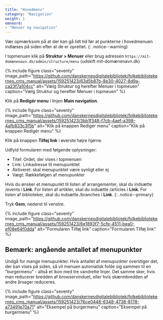 ```yaml
---
title: "Hovedmenu"
category: "Navigation"
weight: 1
emneord:
- "Menuer og navigation"
---
```

Vær opmærksom på at der kan gå lidt tid før at punkterne i hovedmenuen indlæses på siden efter at de er oprettet.
{: .notice--warning}

I topmenuen klik på **Struktur > Menuer** eller brug adressen `https://mit-domænenavn.dk/admin/structure/menu` (udskift mit-domænenavn.dk)

{% include figure class="seventy" image_path="https://github.com/danskernesdigitalebibliotek/folkebibliotekernes_cms_manual/assets/159251423/63d5b87b-8e30-4027-8d9a-ca23f7a104cc" alt="Vælg Struktur og herefter Menuer i topmeuen" caption="Vælg Struktur og herefter Menuer i topmeuen" %}

Klik på **Redigér menu** i linjen **Main navigation**.

{% include figure class="seventy" image_path="https://github.com/danskernesdigitalebibliotek/folkebibliotekernes_cms_manual/assets/159251423/3bb1f348-f7cb-4aef-a398-4afb833c3f5b" alt="Klik på knappen Redigér menu" caption="Klik på knappen Redigér menu" %}

Klik på knappen **Tilføj link** i øverste højre hjørne.

Udfyld formularen med følgende oplysninger:
- Titel: Ordet, der vises i topmenuen
- Link: Linkadresse til menupunktet
- Aktiveret: skal menupunktet være synligt eller ej
- Vægt: Rækkefølgen af menupunkter

Hvis du ønsker et menupunkt til listen af arrangementer, skal du indsætte /events i **Link**. For listen af artikler, skal du indsætte /articles i **Link**. For listen af biblioteker, skal du indsætte /branches i **Link**. 
{: .notice--primary}

Tryk **Gem**, nederst til venstre.

{% include figure class="seventy" image_path="https://github.com/danskernesdigitalebibliotek/folkebibliotekernes_cms_manual/assets/159251423/6e1893f7-5cfe-4511-bea0-ef08e64f0dda" alt="Formularen Tilføj link" caption="Formularen Tilføj link" %}

## Bemærk: angående antallet af menupunkter

Undgå for mange menupunkter. Hvis antallet af menupunkter overstiger det, der kan vises på siden, så vil menuen automatisk folde sig sammen til en "burgermenu" - altså et ikon med tre vandrette linjer. Det samme sker, hvis man reducerer bredden af browservinduet, eller hvis skærmbredden af andre årsager reduceres.

{% include figure class="seventy" image_path="https://github.com/danskernesdigitalebibliotek/folkebibliotekernes_cms_manual/assets/159251423/76ce0448-6348-4738-8178-a73491e70a71" alt="Eksempel på burgermenu" caption="Eksempel på burgermenu" %}
